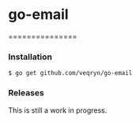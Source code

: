 # go-email
===============

### Installation
    $ go get github.com/veqryn/go-email

### Releases
This is still a work in progress.
